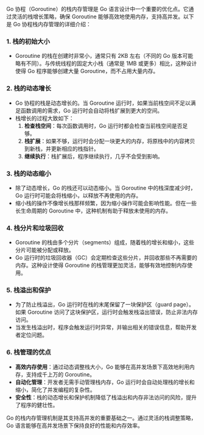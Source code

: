 Go 协程（Goroutine）的栈内存管理是 Go 语言设计中一个重要的优化点。它通过灵活的栈增长策略，确保 Goroutine 能够高效地使用内存，支持高并发。以下是 Go 协程栈内存管理的详细介绍：

### 1. **栈的初始大小**
- Goroutine 的栈在创建时非常小，通常只有 2KB 左右（不同的 Go 版本可能略有不同）。与传统线程的固定大小栈（通常是 1MB 或更多）相比，这种设计使得 Go 程序能够创建大量 Goroutine，而不占用大量内存。

### 2. **栈的动态增长**
- Go 协程的栈是动态增长的。当 Goroutine 运行时，如果当前栈空间不足以满足函数调用的需求，Go 运行时会自动将栈扩展到更大的空间。
- 栈增长的过程大致如下：
  1. **检查栈空间**：每次函数调用时，Go 运行时都会检查当前栈空间是否足够。
  2. **栈扩展**：如果不够，运行时会分配一块更大的内存，将原栈中的内容拷贝到新栈，并更新相应的栈指针。
  3. **继续执行**：栈扩展后，程序继续执行，几乎不会受到影响。

### 3. **栈的动态缩小**
- 除了动态增长，Go 的栈还可以动态缩小。当 Goroutine 中的栈深度减少时，Go 运行时可能会将栈缩小，以释放不再使用的内存。
- 缩小栈的操作不像增长栈那样频繁，因为缩小操作可能会影响性能。但在一些长生命周期的 Goroutine 中，这种机制有助于释放未使用的内存。

### 4. **栈分片和垃圾回收**
- Goroutine 的栈由多个分片（segments）组成，随着栈的增长和缩小，这些分片可能被分配或释放。
- Go 运行时的垃圾回收器（GC）会定期检查这些分片，并回收那些不再需要的内存。这种设计使得 Goroutine 的栈管理更加灵活，能够有效地控制内存使用。

### 5. **栈溢出和保护**
- 为了防止栈溢出，Go 运行时在栈的末尾保留了一块保护区（guard page）。如果 Goroutine 访问了这块保护区，运行时会触发栈溢出错误，防止非法内存访问。
- 当发生栈溢出时，程序会触发运行时异常，并输出相关的错误信息，帮助开发者定位问题。

### 6. **栈管理的优点**
- **高效内存使用**：通过动态调整栈大小，Go 能够在高并发场景下高效地利用内存，支持成千上万的 Goroutine。
- **自动化管理**：开发者无需手动管理栈内存，Go 运行时会自动处理栈的增长和缩小，简化了并发编程的复杂性。
- **安全性**：栈的动态增长和保护机制降低了栈溢出和内存非法访问的风险，提升了程序的健壮性。

Go 的栈内存管理机制是其支持高并发的重要基础之一。通过灵活的栈调整策略，Go 语言能够在高并发场景下保持良好的性能和内存效率。